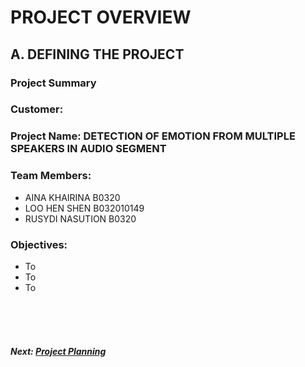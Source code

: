 # PROJECT OVERVIEW

## A. DEFINING THE PROJECT
###  Project Summary
 


###  Customer: 

### Project Name: DETECTION OF EMOTION FROM MULTIPLE SPEAKERS IN AUDIO SEGMENT

### Team Members: 
+ AINA KHAIRINA B0320
+ LOO HEN SHEN B032010149
+ RUSYDI NASUTION B0320

### Objectives:
+ To 
+ To 
+ To 

<br><br><br>
##### Next: [Project Planning](B-PROJECT_PLANNING.md)

